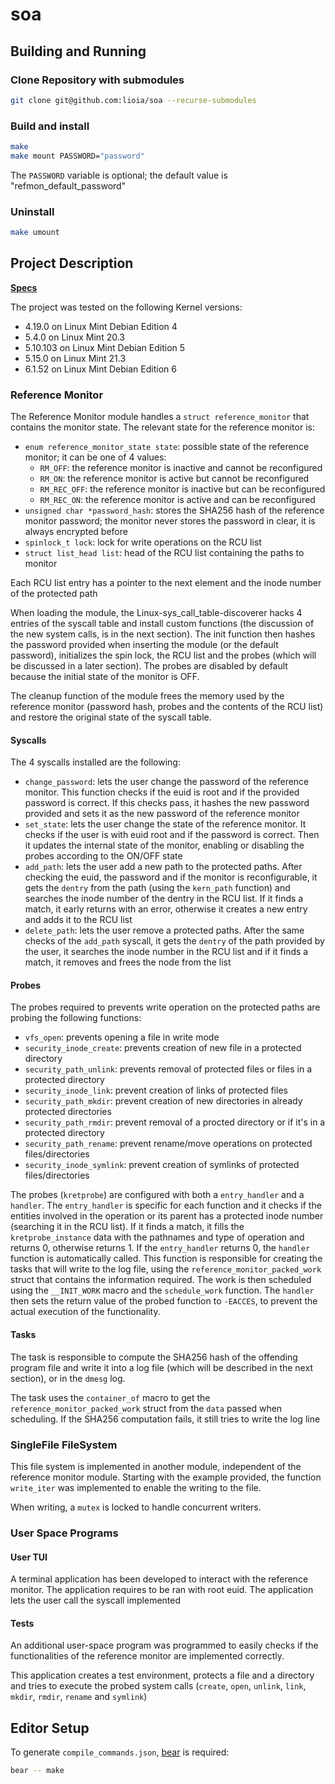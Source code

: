 # soa

## Building and Running

### Clone Repository with submodules

```bash
git clone git@github.com:lioia/soa --recurse-submodules
```

### Build and install

```bash
make
make mount PASSWORD="password"
```

The `PASSWORD` variable is optional; the default value is "refmon_default_password"

### Uninstall

```bash
make umount
```

## Project Description

[**Specs**](./docs/specs.md)

The project was tested on the following Kernel versions:

- 4.19.0 on Linux Mint Debian Edition 4
- 5.4.0 on Linux Mint 20.3
- 5.10.103 on Linux Mint Debian Edition 5
- 5.15.0 on Linux Mint 21.3
- 6.1.52 on Linux Mint Debian Edition 6

### Reference Monitor

The Reference Monitor module handles a `struct reference_monitor` that contains
the monitor state. The relevant state for the reference monitor is:

- `enum reference_monitor_state state`: possible state of the reference monitor;
  it can be one of 4 values:
  - `RM_OFF`: the reference monitor is inactive and cannot be reconfigured
  - `RM_ON`: the reference monitor is active but cannot be reconfigured
  - `RM_REC_OFF`: the reference monitor is inactive but can be reconfigured
  - `RM_REC_ON`: the reference monitor is active and can be reconfigured
- `unsigned char *password_hash`: stores the SHA256 hash of the reference
  monitor password; the monitor never stores the password in clear, it is always
  encrypted before
- `spinlock_t lock`: lock for write operations on the RCU list
- `struct list_head list`: head of the RCU list containing the paths to monitor

Each RCU list entry has a pointer to the next element and the inode number of
the protected path

When loading the module, the Linux-sys_call_table-discoverer hacks 4 entries of
the syscall table and install custom functions (the discussion of the new
system calls, is in the next section). The init function then hashes the
password provided when inserting the module (or the default password),
initializes the spin lock, the RCU list and the probes (which will be discussed
in a later section). The probes are disabled by default because the initial
state of the monitor is OFF.

The cleanup function of the module frees the memory used by the reference
monitor (password hash, probes and the contents of the RCU list) and restore the
original state of the syscall table.

#### Syscalls

The 4 syscalls installed are the following:

- `change_password`: lets the user change the password of the reference monitor.
  This function checks if the euid is root and if the provided password is
  correct. If this checks pass, it hashes the new password provided and sets it
  as the new password of the reference monitor
- `set_state`: lets the user change the state of the reference monitor. It
  checks if the user is with euid root and if the password is correct. Then it
  updates the internal state of the monitor, enabling or disabling the probes
  according to the ON/OFF state
- `add_path`: lets the user add a new path to the protected paths. After
  checking the euid, the password and if the monitor is reconfigurable, it
  gets the `dentry` from the path (using the `kern_path` function) and searches
  the inode number of the dentry in the RCU list. If it finds a match, it early
  returns with an error, otherwise it creates a new entry and adds it to the
  RCU list
- `delete_path`: lets the user remove a protected paths. After the same checks
  of the `add_path` syscall, it gets the `dentry` of the path provided by the
  user, it searches the inode number in the RCU list and if it finds a match,
  it removes and frees the node from the list

#### Probes

The probes required to prevents write operation on the protected paths are
probing the following functions:

- `vfs_open`: prevents opening a file in write mode
- `security_inode_create`: prevents creation of new file in a protected
  directory
- `security_path_unlink`: prevents removal of protected files or files in a
  protected directory
- `security_inode_link`: prevent creation of links of protected files
- `security_path_mkdir`: prevent creation of new directories in already
  protected directories
- `security_path_rmdir`: prevent removal of a procted directory or if it's in a
  protected directory
- `security_path_rename`: prevent rename/move operations on protected
  files/directories
- `security_inode_symlink`: prevent creation of symlinks of protected
  files/directories

The probes (`kretprobe`) are configured with both a `entry_handler` and a
`handler`. The `entry_handler` is specific for each function and it checks if
the entities involved in the operation or its parent has a protected inode
number (searching it in the RCU list). If it finds a match, it fills the
`kretprobe_instance` data with the pathnames and type of operation and
returns 0, otherwise returns 1. If the `entry_handler` returns 0, the `handler`
function is automatically called. This function is responsible for creating the
tasks that will write to the log file, using the
`reference_monitor_packed_work` struct that contains the information required.
The work is then scheduled using the `__INIT_WORK` macro and the
`schedule_work` function.
The `handler` then sets the return value of the probed function to `-EACCES`, to
prevent the actual execution of the functionality.

#### Tasks

The task is responsible to compute the SHA256 hash of the offending program file
and write it into a log file (which will be described in the next section), or
in the `dmesg` log.

The task uses the `container_of` macro to get the
`reference_monitor_packed_work` struct from the `data` passed when scheduling.
If the SHA256 computation fails, it still tries to write the log line

### SingleFile FileSystem

This file system is implemented in another module, independent of the reference
monitor module. Starting with the example provided, the function `write_iter`
was implemented to enable the writing to the file.

When writing, a `mutex` is locked to handle concurrent writers.

### User Space Programs

#### User TUI

A terminal application has been developed to interact with the reference
monitor. The application requires to be ran with root euid. The application
lets the user call the syscall implemented

#### Tests

An additional user-space program was programmed to easily checks if the
functionalities of the reference monitor are implemented correctly.

This application creates a test environment, protects a file and a directory and
tries to execute the probed system calls (`create`, `open`, `unlink`, `link`,
`mkdir`, `rmdir`, `rename` and `symlink`)

## Editor Setup

To generate `compile_commands.json`, [bear](https://github.com/rizsotto/Bear)
is required:

```bash
bear -- make
```
